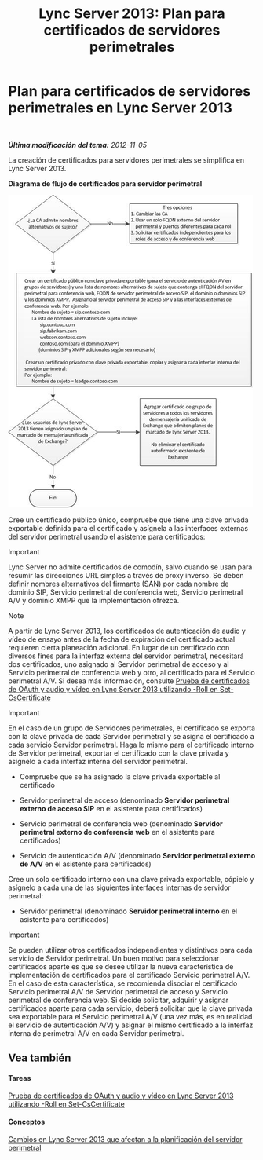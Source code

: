 ﻿---
title: 'Lync Server 2013: Plan para certificados de servidores perimetrales'
TOCTitle: Plan para certificados de servidores perimetrales
ms:assetid: f1dfe220-2398-4ac8-ba4c-206c8c0cbc50
ms:mtpsurl: https://technet.microsoft.com/es-es/library/Gg413010(v=OCS.15)
ms:contentKeyID: 48277143
ms.date: 01/07/2017
mtps_version: v=OCS.15
ms.translationtype: HT
---

# Plan para certificados de servidores perimetrales en Lync Server 2013

 

_**Última modificación del tema:** 2012-11-05_

La creación de certificados para servidores perimetrales se simplifica en Lync Server 2013.

**Diagrama de flujo de certificados para servidor perimetral**

![Diagrama de flujo de certificados](images/Gg413010.a5fc20db-7ced-4364-b577-6a709a8367cd(OCS.15).jpg "Diagrama de flujo de certificados")

Cree un certificado público único, compruebe que tiene una clave privada exportable definida para el certificado y asígnela a las interfaces externas del servidor perimetral usando el asistente para certificados:

> [!IMPORTANT]  
> Lync Server no admite certificados de comodín, salvo cuando se usan para resumir las direcciones URL simples a través de proxy inverso. Se deben definir nombres alternativos del firmante (SAN) por cada nombre de dominio SIP, Servicio perimetral de conferencia web, Servicio perimetral A/V y dominio XMPP que la implementación ofrezca.




> [!NOTE]
> A partir de Lync Server 2013, los certificados de autenticación de audio y vídeo de ensayo antes de la fecha de expiración del certificado actual requieren cierta planeación adicional. En lugar de un certificado con diversos fines para la interfaz externa del servidor perimetral, necesitará dos certificados, uno asignado al Servidor perimetral de acceso y al Servicio perimetral de conferencia web y otro, al certificado para el Servicio perimetral A/V. Si desea más información, consulte <A href="lync-server-2013-staging-av-and-oauth-certificates-using-roll-in-https://docs.microsoft.com/en-us/powershell/module/skype/Set-CsCertificate">Prueba de certificados de OAuth y audio y vídeo en Lync Server 2013 utilizando -Roll en Set-CsCertificate</A>



> [!IMPORTANT]  
> En el caso de un grupo de Servidores perimetrales, el certificado se exporta con la clave privada de cada Servidor perimetral y se asigna el certificado a cada servicio Servidor perimetral. Haga lo mismo para el certificado interno de Servidor perimetral, exportar el certificado con la clave privada y asígnelo a cada interfaz interna del servidor perimetral.



  - Compruebe que se ha asignado la clave privada exportable al certificado

  - Servidor perimetral de acceso (denominado **Servidor perimetral externo de acceso SIP** en el asistente para certificados)

  - Servicio perimetral de conferencia web (denominado **Servidor perimetral externo de conferencia web** en el asistente para certificados)

  - Servicio de autenticación A/V (denominado **Servidor perimetral externo de A/V** en el asistente para certificados)

Cree un solo certificado interno con una clave privada exportable, cópielo y asígnelo a cada una de las siguientes interfaces internas de servidor perimetral:

  - Servidor perimetral (denominado **Servidor perimetral interno** en el asistente para certificados)

> [!IMPORTANT]  
> Se pueden utilizar otros certificados independientes y distintivos para cada servicio de Servidor perimetral. Un buen motivo para seleccionar certificados aparte es que se desee utilizar la nueva característica de implementación de certificados para el certificado Servicio perimetral A/V. En el caso de esta característica, se recomienda disociar el certificado Servicio perimetral A/V de Servidor perimetral de acceso y Servicio perimetral de conferencia web. Si decide solicitar, adquirir y asignar certificados aparte para cada servicio, deberá solicitar que la clave privada sea exportable para el Servicio perimetral A/V (una vez más, es en realidad el servicio de autenticación A/V) y asignar el mismo certificado a la interfaz interna de perimetral A/V en cada Servidor perimetral.



## Vea también

#### Tareas

[Prueba de certificados de OAuth y audio y vídeo en Lync Server 2013 utilizando -Roll en Set-CsCertificate](lync-server-2013-staging-av-and-oauth-certificates-using-roll-in-https://docs.microsoft.com/en-us/powershell/module/skype/Set-CsCertificate)  

#### Conceptos

[Cambios en Lync Server 2013 que afectan a la planificación del servidor perimetral](lync-server-2013-changes-in-lync-server-that-affect-edge-server-planning.md)

